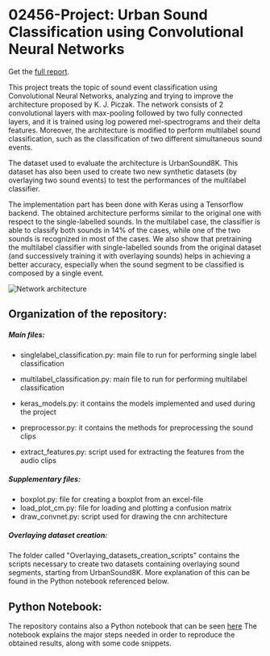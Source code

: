 # 02456-Project: Urban Sound Classification using Convolutional Neural Networks

Get the [full report](https://drive.google.com/file/d/1lrq_9IfMpJvfsG5lTS_t2BdJ3Odla4z1/view?usp=sharing).

This project treats the topic of sound event classification using Convolutional Neural Networks, analyzing and trying to improve the architecture proposed by K. J. Piczak. The network consists of 2 convolutional layers with max-pooling followed by two fully connected layers, and it is trained using log powered mel-spectrograms and their delta features. Moreover, the architecture is modified to perform multilabel sound classification, such as the classification of two different simultaneous sound events.

The dataset used to evaluate the architecture is UrbanSound8K. This dataset has also been used to create two new synthetic datasets (by overlaying two sound events) to test the performances of the multilabel classifier.

The implementation part has been done with Keras using a Tensorflow backend. The obtained architecture performs similar to the original one with respect to the single-labelled sounds. In the multilabel case, the classifier is able to classify both sounds in 14% of the cases, while one of the two sounds is recognized in most of the cases. We also show that pretraining the multilabel classifier with single-labelled sounds from the original dataset (and successively training it with overlaying sounds) helps in achieving a better accuracy, especially when the sound segment to be classified is composed by a single event.
  
![Network architecture](https://user-images.githubusercontent.com/9213173/34522589-9a3bbcb4-f093-11e7-8980-21bf43b1fdd6.png)

## Organization of the repository: 
##### Main files: 
- singlelabel_classification.py: main file to run for performing single label classification 
- multilabel_classification.py: main file to run for performing multilabel classification
- keras_models.py: it contains the models implemented and used during the project
- preprocessor.py: it contains the methods for preprocessing the sound clips

- extract_features.py: script used for extracting the features from the audio clips

##### Supplementary files: 
- boxplot.py: file for creating a boxplot from an excel-file
- load_plot_cm.py: file for loading and plotting a confusion matrix
- draw_convnet.py: script used for drawing the cnn architecture 

##### Overlaying dataset creation:
The folder called "Overlaying_datasets_creation_scripts" contains the scripts necessary to create two datasets containing overlaying sound segments, starting from UrbanSound8K. More explanation of this can be found in the Python notebook referenced below. 


## Python Notebook:
The repository contains also a Python notebook that can be seen [here](http://nbviewer.jupyter.org/github/lccambiaghi/02456-Project---Background-Audio-Classification/blob/master/Notebook.ipynb?flush_cache=true)
The notebook explains the major steps needed in order to reproduce the obtained results, along with some code snippets. 
